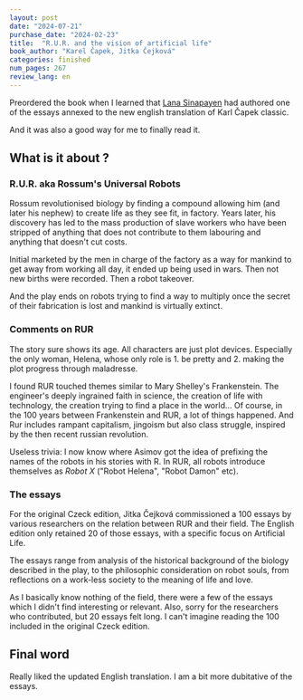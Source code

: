 ```yaml
---
layout: post
date: "2024-07-21"
purchase_date: "2024-02-23"
title:  "R.U.R. and the vision of artificial life"
book_author: "Karel Čapek, Jitka Čejková"
categories: finished
num_pages: 267
review_lang: en
---
```


Preordered the book when I learned that [Lana Sinapayen](https://mastodon.social/@lana_sina) had authored one of the essays annexed to the new english translation of Karl Čapek classic.

And it was also a good way for me to finally read it.

## What is it about ?

### R.U.R. aka Rossum's Universal Robots

Rossum revolutionised biology by finding a compound allowing him (and later his nephew) to create life as they see fit, in factory. Years later, his discovery has led to the mass production of slave workers who have been stripped of anything that does not contribute to them labouring and anything that doesn't cut costs.

Initial marketed by the men in charge of the factory as a way for mankind to get away from working all day, it ended up being used in wars. Then not new births were recorded. Then a robot takeover.

And the play ends on robots trying to find a way to multiply once the secret of their fabrication is lost and mankind is virtually extinct.

### Comments on RUR

The story sure shows its age. All characters are just plot devices. Especially the only woman, Helena, whose only role is 1. be pretty and 2. making the plot progress through maladresse.

I found RUR touched themes similar to Mary Shelley's Frankenstein. The engineer's deeply ingrained faith in science, the creation of life with technology, the creation trying to find a place in the world... Of course, in the 100 years between Frankenstein and RUR, a lot of things happened. And Rur includes rampant capitalism, jingoism but also class struggle, inspired by the then recent russian revolution.

Useless trivia: I now know where Asimov got the idea of prefixing the names of the robots in his stories with R. In RUR, all robots introduce themselves as *Robot X* ("Robot Helena", "Robot Damon" etc).

### The essays

For the original Czeck edition, Jitka Čejková commissioned a 100 essays by various researchers on the relation between RUR and their field. The English edition only retained 20 of those essays, with a specific focus on Artificial Life.

The essays range from analysis of the historical background of the biology described in the play, to the philosophic consideration on robot souls, from reflections on a work-less society to the meaning of life and love.

As I basically know nothing of the field, there were a few of the essays which I didn't find interesting or relevant. Also, sorry for the researchers who contributed, but 20 essays felt long. I can't imagine reading the 100 included in the original Czeck edition.

## Final word

Really liked the updated English translation. I am a bit more dubitative of the essays.

